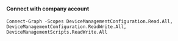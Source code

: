#### Connect with company account
```pwsh
Connect-Graph -Scopes DeviceManagementConfiguration.Read.All, DeviceManagementConfiguration.ReadWrite.All, DeviceManagementScripts.ReadWrite.All
```
